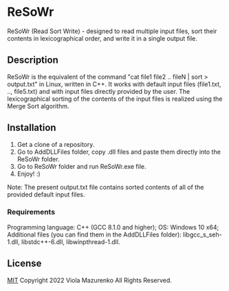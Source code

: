 # ReSoWr

ReSoWr (Read Sort Write) - designed to read multiple input files, sort their contents in lexicographical order, and write it in a single output file.

## Description

ReSoWr is the equivalent of the command "cat file1 file2 .. fileN | sort > output.txt" in Linux, written in C++. It works with default input files (file1.txt, .., file5.txt) and with input files directly provided by the user. The lexicographical sorting of the contents of the input files is realized using the Merge Sort algorithm.

## Installation

1) Get a clone of a repository.
2) Go to AddDLLFiles folder, copy .dll files and paste them directly into the ReSoWr folder.
3) Go to ReSoWr folder and run ReSoWr.exe file.
4) Enjoy! :)

Note: The present output.txt file contains sorted contents of all of the provided default input files.

### Requirements

Programming language: C++ (GCC 8.1.0 and higher);
OS: Windows 10 x64;
Additional files (you can find them in the AddDLLFiles folder): libgcc_s_seh-1.dll, libstdc++-6.dll, libwinpthread-1.dll.

## License

[MIT](https://choosealicense.com/licenses/mit/)
Copyright 2022 Viola Mazurenko All Rights Reserved.
